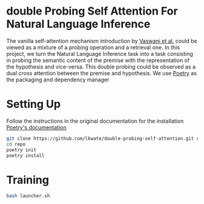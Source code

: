 # double Probing Self Attention For Natural Language Inference

The vanilla self-attention mechanism introduction by [Vaswani et al.](https://arxiv.org/abs/1706.03762) could be viewed as a mixture of a probing operation and a retrieval one. In this project, we turn the Natural Language Inference task into a task consisting in probing the semantic content of the premise with the representation of the hypothesis and vice-versa. This double probing could be observed as a dual cross attention between the premise and hypothesis.
We use [Poetry](https://python-poetry.org/) as the packaging and dependency manager

# Setting Up
Follow the instructions in the original documentation for the installation [Poetry's documentation](https://python-poetry.org/)
```sh
git clone https://github.com/lkwate/double-probing-self-attention.git repo 
cd repo
poetry init
poetry install
```

# Training
```sh
bash launcher.sh
```